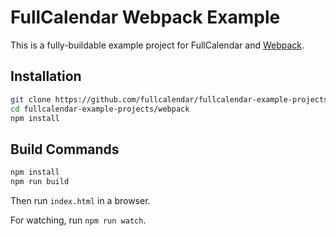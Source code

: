 
# FullCalendar Webpack Example

This is a fully-buildable example project for FullCalendar and [Webpack].


## Installation

```bash
git clone https://github.com/fullcalendar/fullcalendar-example-projects.git
cd fullcalendar-example-projects/webpack
npm install
```

## Build Commands

```sh
npm install
npm run build
```

Then run `index.html` in a browser.

For watching, run `npm run watch`.


[Webpack]: https://webpack.js.org/

